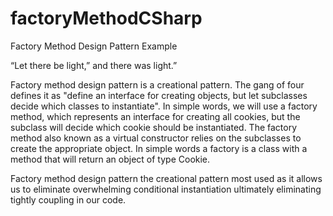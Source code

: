 # factoryMethodCSharp
Factory Method Design Pattern Example 


“Let there be light,” and there was light.”





Factory method design pattern is a creational pattern. The gang of four defines it as "define an interface for creating objects, but let subclasses decide which classes to instantiate". In simple words, we will use a factory method, which represents an interface for creating all cookies, but the subclass will decide which cookie should be instantiated. The factory method also known as a virtual constructor relies on the subclasses to create the appropriate object. In simple words a factory is a class with a method that will return an object of type Cookie.   


Factory method design pattern the creational pattern most used as it allows us to eliminate overwhelming conditional instantiation ultimately eliminating tightly coupling in our code. 


